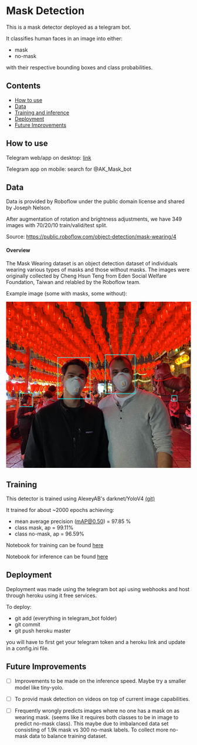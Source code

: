 # Mask Detection 
This is a mask detector deployed as a telegram bot.

It classifies human faces in an image into either:
- mask
- no-mask

with their respective bounding boxes and class probabilities. 

## Contents
- [How to use](#h2u)
- [Data](#data)
- [Training and inference](#train)
- [Deployment](#deploy)
- [Future Improvements](#todo)

## <a name="h2u"></a> How to use
Telegram web/app on desktop: [link](https://t.me/AK_Mask_bot)

Telegram app on mobile: search for @AK_Mask_bot

## <a name="data"></a> Data
Data is provided by Roboflow under the public domain license and shared by Joseph Nelson.

After augmentation of rotation and brightness adjustments, we have 349 images with 70/20/10 train/valid/test split.

Source: https://public.roboflow.com/object-detection/mask-wearing/4

#### Overview
The Mask Wearing dataset is an object detection dataset of individuals wearing various types of masks and those without masks. The images were originally collected by Cheng Hsun Teng from Eden Social Welfare Foundation, Taiwan and relabled by the Roboflow team.

Example image (some with masks, some without):

![alt text](https://github.com/LeKwee/Mask_Detection/blob/master/images/readme_pic1.PNG?raw=true)

## <a name="train"></a> Training
This detector is trained using AlexeyAB's darknet/YoloV4 [(git)](https://github.com/AlexeyAB/darknet)

It trained for about ~2000 epochs achieving:
- mean average precision (mAP@0.50) = 97.85 % 
- class mask, ap = 99.11%
- class no-mask, ap = 96.59%  

Notebook for training can be found [here](https://github.com/LeKwee/Mask_Detection/tree/master/Mask_detection_yolov4_darknet/notebooks/Training)

Notebook for inference can be found [here](https://github.com/LeKwee/Mask_Detection/tree/master/Mask_detection_yolov4_darknet/notebooks/Inference)

## <a name="deploy"></a> Deployment
Deployment was made using the telegram bot api using webhooks and host through heroku using it free services.

To deploy:
- git add (everything in telegram_bot folder)
- git commit
- git push heroku master 
  
you will have to first get your telegram token and a heroku link and update in a config.ini file.
 
## <a name="todo"></a> Future Improvements
- [ ] Improvements to be made on the inference speed. Maybe try a smaller model like tiny-yolo.

- [ ] To provid mask detection on videos on top of current image capabilities.

- [ ] Frequently wrongly predicts images where no one has a mask on as wearing mask. (seems like it requires both classes to be in image to predict no-mask class). This maybe due to imbalanced data set consisting of 1.9k mask vs 300 no-mask labels. To collect more no-mask data to balance training dataset.
